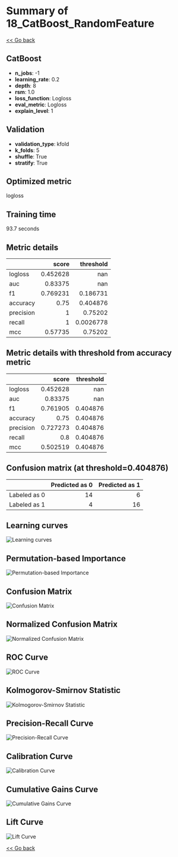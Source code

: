 # Summary of 18_CatBoost_RandomFeature

[<< Go back](../README.md)


## CatBoost
- **n_jobs**: -1
- **learning_rate**: 0.2
- **depth**: 8
- **rsm**: 1.0
- **loss_function**: Logloss
- **eval_metric**: Logloss
- **explain_level**: 1

## Validation
 - **validation_type**: kfold
 - **k_folds**: 5
 - **shuffle**: True
 - **stratify**: True

## Optimized metric
logloss

## Training time

93.7 seconds

## Metric details
|           |    score |   threshold |
|:----------|---------:|------------:|
| logloss   | 0.452628 | nan         |
| auc       | 0.83375  | nan         |
| f1        | 0.769231 |   0.186731  |
| accuracy  | 0.75     |   0.404876  |
| precision | 1        |   0.75202   |
| recall    | 1        |   0.0026778 |
| mcc       | 0.57735  |   0.75202   |


## Metric details with threshold from accuracy metric
|           |    score |   threshold |
|:----------|---------:|------------:|
| logloss   | 0.452628 |  nan        |
| auc       | 0.83375  |  nan        |
| f1        | 0.761905 |    0.404876 |
| accuracy  | 0.75     |    0.404876 |
| precision | 0.727273 |    0.404876 |
| recall    | 0.8      |    0.404876 |
| mcc       | 0.502519 |    0.404876 |


## Confusion matrix (at threshold=0.404876)
|              |   Predicted as 0 |   Predicted as 1 |
|:-------------|-----------------:|-----------------:|
| Labeled as 0 |               14 |                6 |
| Labeled as 1 |                4 |               16 |

## Learning curves
![Learning curves](learning_curves.png)

## Permutation-based Importance
![Permutation-based Importance](permutation_importance.png)
## Confusion Matrix

![Confusion Matrix](confusion_matrix.png)


## Normalized Confusion Matrix

![Normalized Confusion Matrix](confusion_matrix_normalized.png)


## ROC Curve

![ROC Curve](roc_curve.png)


## Kolmogorov-Smirnov Statistic

![Kolmogorov-Smirnov Statistic](ks_statistic.png)


## Precision-Recall Curve

![Precision-Recall Curve](precision_recall_curve.png)


## Calibration Curve

![Calibration Curve](calibration_curve_curve.png)


## Cumulative Gains Curve

![Cumulative Gains Curve](cumulative_gains_curve.png)


## Lift Curve

![Lift Curve](lift_curve.png)



[<< Go back](../README.md)

